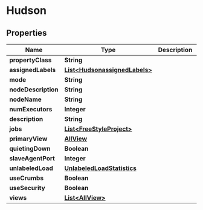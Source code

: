 

# Hudson


## Properties

| Name | Type | Description | Notes |
|------------ | ------------- | ------------- | -------------|
|**propertyClass** | **String** |  |  [optional] |
|**assignedLabels** | [**List&lt;HudsonassignedLabels&gt;**](HudsonassignedLabels.md) |  |  [optional] |
|**mode** | **String** |  |  [optional] |
|**nodeDescription** | **String** |  |  [optional] |
|**nodeName** | **String** |  |  [optional] |
|**numExecutors** | **Integer** |  |  [optional] |
|**description** | **String** |  |  [optional] |
|**jobs** | [**List&lt;FreeStyleProject&gt;**](FreeStyleProject.md) |  |  [optional] |
|**primaryView** | [**AllView**](AllView.md) |  |  [optional] |
|**quietingDown** | **Boolean** |  |  [optional] |
|**slaveAgentPort** | **Integer** |  |  [optional] |
|**unlabeledLoad** | [**UnlabeledLoadStatistics**](UnlabeledLoadStatistics.md) |  |  [optional] |
|**useCrumbs** | **Boolean** |  |  [optional] |
|**useSecurity** | **Boolean** |  |  [optional] |
|**views** | [**List&lt;AllView&gt;**](AllView.md) |  |  [optional] |



